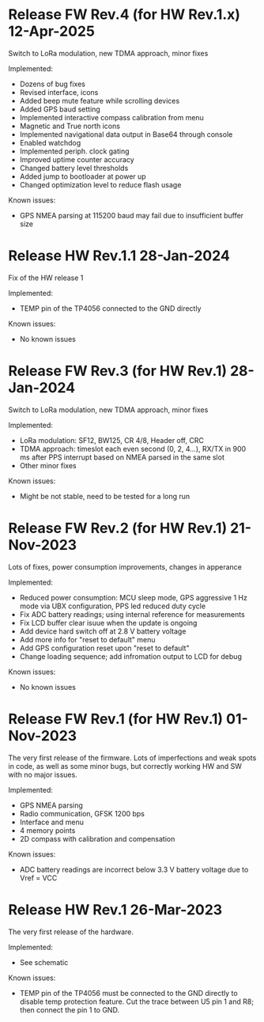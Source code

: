 # Release FW Rev.4 (for HW Rev.1.x) 12-Apr-2025 
Switch to LoRa modulation, new TDMA approach, minor fixes


Implemented:
- Dozens of bug fixes
- Revised interface, icons
- Added beep mute feature while scrolling devices
- Added GPS baud setting
- Implemented interactive compass calibration from menu
- Magnetic and True north icons
- Implemented navigational data output in Base64 through console
- Enabled watchdog
- Implemented periph. clock gating
- Improved uptime counter accuracy
- Changed battery level thresholds
- Added jump to bootloader at power up
- Changed optimization level to reduce flash usage


Known issues:
- GPS NMEA parsing at 115200 baud may fail due to insufficient buffer size


# Release HW Rev.1.1 28-Jan-2024 
Fix of the HW release 1


Implemented:
- TEMP pin of the TP4056 connected to the GND directly


Known issues:
- No known issues


# Release FW Rev.3 (for HW Rev.1) 28-Jan-2024 
Switch to LoRa modulation, new TDMA approach, minor fixes


Implemented:
- LoRa modulation: SF12, BW125, CR 4/8, Header off, CRC
- TDMA approach: timeslot each even second (0, 2, 4...), RX/TX in 900 ms after PPS interrupt based on NMEA parsed in the same slot
- Other minor fixes


Known issues:
- Might be not stable, need to be tested for a long run


# Release FW Rev.2 (for HW Rev.1) 21-Nov-2023 
Lots of fixes, power consumption improvements, changes in apperance


Implemented:
- Reduced power consumption: MCU sleep mode, GPS aggressive 1 Hz mode via UBX configuration, PPS led reduced duty cycle
- Fix ADC battery readings; using internal reference for measurements
- Fix LCD buffer clear isuue when the update is ongoing
- Add device hard switch off at 2.8 V battery voltage
- Add more info for "reset to default" menu
- Add GPS configuration reset upon "reset to default"
- Change loading sequence; add infromation output to LCD for debug


Known issues:
- No known issues


# Release FW Rev.1 (for HW Rev.1) 01-Nov-2023 
The very first release of the firmware. Lots of imperfections and weak spots in code, as well as some minor bugs, but correctly working HW and SW with no major issues. 


Implemented:
- GPS NMEA parsing
- Radio communication, GFSK 1200 bps
- Interface and menu
- 4 memory points
- 2D compass with calibration and compensation


Known issues:
- ADC battery readings are incorrect below 3.3 V battery voltage due to Vref = VCC


# Release HW Rev.1 26-Mar-2023 
The very first release of the hardware. 


Implemented:
- See schematic


Known issues:
- TEMP pin of the TP4056 must be connected to the GND directly to disable temp protection feature. Cut the trace between U5 pin 1 and R8; then connect the pin 1 to GND.
